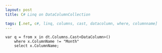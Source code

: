 ```yaml
---
layout: post
title: C# Linq on DataColumnCollection

tags: [.net, c#, linq, columns, cast, datacolumn, where, columnname]
---
```


    var q = from x in dt.Columns.Cast<DataColumn>()
        where x.ColumnName != "Month"
        select x.ColumnName;
